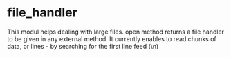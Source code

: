 # file_handler
 This modul helps dealing with large files. open method returns a file handler to be given in any external method. It currently enables to read chunks of data, or lines - by searching for the first line feed (\n)
